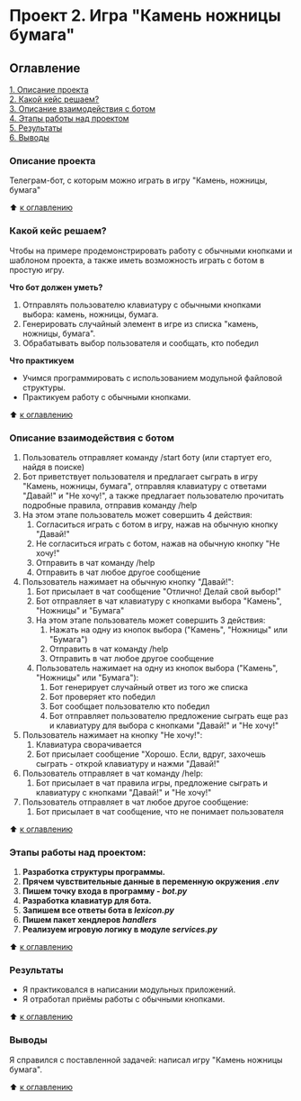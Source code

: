 # Проект 2. Игра "Камень ножницы бумага"

## Оглавление  
[1. Описание проекта](https://github.com/SergeyObukhov/tg_bot/blob/master/game_rsp_bot#описание-проекта)  
[2. Какой кейс решаем?](https://github.com/SergeyObukhov/tg_bot/blob/master/game_rsp_bot#какой-кейс-решаем)  
[3. Описание взаимодействия с ботом](https://github.com/SergeyObukhov/tg_bot/blob/master/game_rsp_bot#описание-взаимодействия-с-ботом)  
[4. Этапы работы над проектом](https://github.com/SergeyObukhov/tg_bot/blob/master/game_rsp_bot#этапы-работы-над-проектом)  
[5. Результаты](https://github.com/SergeyObukhov/tg_bot/blob/master/game_rsp_bot#результаты)  
[6. Выводы](https://github.com/SergeyObukhov/tg_bot/blob/master/game_rsp_bot#выводы)  
  
### Описание проекта  
Телеграм-бот, с которым можно играть в игру "Камень, ножницы, бумага"
  
:arrow_up: [к оглавлению](https://github.com/SergeyObukhov/tg_bot/blob/master/game_rsp_bot#оглавление)
  
  
### Какой кейс решаем?  
Чтобы на примере продемонстрировать работу с обычными кнопками и шаблоном проекта, а также иметь возможность играть с ботом в простую игру.
  
**Что бот должен уметь?**  
1. Отправлять пользователю клавиатуру с обычными кнопками выбора: камень, ножницы, бумага.
2. Генерировать случайный элемент в игре из списка "камень, ножницы, бумага".
3. Обрабатывать выбор пользователя и сообщать, кто победил

  
**Что практикуем**  
- Учимся программировать с использованием модульной файловой структуры.
- Практикуем работу с обычными кнопками.
  
:arrow_up: [к оглавлению](https://github.com/SergeyObukhov/tg_bot/blob/master/game_rsp_bot#оглавление)

### Описание взаимодействия с ботом  
1. Пользователь отправляет команду /start боту (или стартует его, найдя в поиске)
2. Бот приветствует пользователя и предлагает сыграть в игру "Камень, ножницы, бумага", отправляя клавиатуру с ответами "Давай!" и "Не хочу!", а также предлагает пользователю прочитать подробные правила, отправив команду /help
3. На этом этапе пользователь может совершить 4 действия:
    1. Согласиться играть с ботом в игру, нажав на обычную кнопку "Давай!"
    2. Не согласиться играть с ботом, нажав на обычную кнопку "Не хочу!"
    3. Отправить в чат команду /help
    4. Отправить в чат любое другое сообщение
4. Пользователь нажимает на обычную кнопку "Давай!":
    1. Бот присылает в чат сообщение "Отлично! Делай свой выбор!"
    2. Бот отправляет в чат клавиатуру с кнопками выбора "Камень", "Ножницы" и "Бумага"
    3. На этом этапе пользователь может совершить 3 действия:
        1. Нажать на одну из кнопок выбора ("Камень", "Ножницы" или "Бумага")
        2. Отправить в чат команду /help
        3. Отправить в чат любое другое сообщение
    4. Пользователь нажимает на одну из кнопок выбора ("Камень", "Ножницы" или "Бумага"):
        1. Бот генерирует случайный ответ из того же списка
        2. Бот проверяет кто победил 
        3. Бот сообщает пользователю кто победил
        4. Бот отправляет пользователю предложение сыграть еще раз и клавиатуру для выбора с кнопками "Давай!" и "Не хочу!"
5. Пользователь нажимает на кнопку "Не хочу!":
    1. Клавиатура сворачивается
    2. Бот присылает сообщение "Хорошо. Если, вдруг, захочешь сыграть - открой клавиатуру и нажми "Давай!"
6. Пользователь отправляет в чат команду /help:
    1. Бот присылает в чат правила игры, предложение сыграть и клавиатуру с кнопками "Давай!" и "Не хочу!"
7. Пользователь отправляет в чат любое другое сообщение:
    1. Бот присылает в чат сообщение, что не понимает пользователя
  
:arrow_up: [к оглавлению](https://github.com/SergeyObukhov/tg_bot/blob/master/game_rsp_bot#оглавление)
  
  
### Этапы работы над проектом:  
1. **Разработка структуры программы.**
2. **Прячем чувствительные данные в переменную окружения *.env***
3. **Пишем точку входа в программу - *bot.py***
4. **Разработка клавиатур для бота.**
5. **Запишем все ответы бота в *lexicon.py***
6. **Пишем пакет хендлеров *handlers***
7. **Реализуем игровую логику в модуле *services.py***

  
:arrow_up: [к оглавлению](https://github.com/SergeyObukhov/tg_bot/blob/master/game_rsp_bot#оглавление) 
  
  
### Результаты  
- Я практиковался в написании модульных приложений.
- Я отработал приёмы работы с обычными кнопками.
  
:arrow_up: [к оглавлению](https://github.com/SergeyObukhov/tg_bot/blob/master/game_rsp_bot#оглавление) 
  
  
### Выводы  
Я справился с поставленной задачей:
написал игру "Камень ножницы бумага". 
  
:arrow_up: [к оглавлению](https://github.com/SergeyObukhov/tg_bot/blob/master/game_rsp_bot#оглавление)